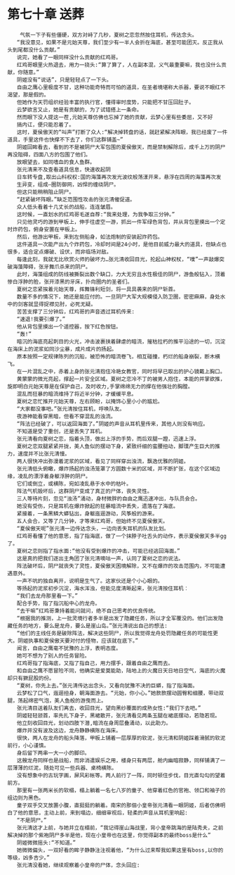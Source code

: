 # 第七十章 送葬
        气氛一下子有些僵硬，双方对峙了几秒，夏树之恋忽然按住耳机，传达念头。
       “我没意见，如果不是元始天尊，我们至少有一半人会折在海底，甚至可能团灭。反正我从头到尾都没什么贡献。”
       说完，她看了一眼同样没什么贡献的红鸡哥。
       红鸡哥眼里火热退去，用力一挠头:“算了算了，人在副本混，义气最重要嘛，我也没什么贡献，你随意。”
       阴姬没有“说话”，只是轻轻点了一下头。
       自由之鹰心里极度不甘，这种功能奇特而可怕的道具，在圣者境堪称大杀器，要说不眼红不渴望，那是假的。
       但她作为天罚组织经验丰富的执行官，懂得审时度势，只能把不甘压回肚子。
       云梦欲言又止，她是有贡献的，为了试错搭上一条命。
       然而眼下没人提这一茬,元始天尊仿佛也忘掉了她的贡献，云梦心里有些委屈，又不好
       搞内讧，便只能忍着了。
       这时，夏侯傲天的“叫声”打断了众人:“解决掉转盘的话，就赶紧解决阵眼，我已经废了一件道具，手里这件也快撑不下去了，你们这群铺盖~”
       阴姬回眸看去，看到的不是被阴尸大军包围的夏侯傲天，而是禁制解除后，成千上万的阴尸再没阻碍，四面八方的包围了他们。
       放眼望去，如同嗜血的食人鱼群。
       张元清来不及查看道具信息，快速收起阴
       日车转专盘,取出山科权权:国的海藻再次发光波纹般荡漾开来，悬浮在四周的海藻再次发
       生异变，组成—圈防御网，凶悍的缠绕阴尸。
       但这只能稍稍阻止阴尸。
       “赶紧破坏阵眼。”缺乏范围性攻击的张元清催促道。
       众人低头看着十几丈长的战船，连连皱眉。
       这时候，一直划水的红鸡哥毛遂自荐:“我来处理，为我争取三分钟。”
       只见他灵巧的游到甲板上，伸手往虚空一游，抓出一件军绿色背包，并从背包里摸出一个定时炸药包，俯身安置在甲板上。
       然后，他游出甲板，来到左侧船身，如法炮制的安装起炸药包。
       这件道具一次能产出九个炸药包，冷却时间是24小时，是他目前威力最大的道具，但缺点也很多，适合定点爆破、设伏，而非临场对敌。
       每逢此刻，我就无比欣赏火师的破坏力…张元清收回目光，抡起山神权杖，“噗”一声敲爆突破海藻障碍，张牙舞爪杀来的阴尸。
       此时，海藻组成的防线被撕裂出数个缺口，力大无穷且水性极佳的阴尸，游鱼般钻入，顶着惨白浮肿的脸，张开漆黑的牙床，扑向圈内的圣者们。
       夏树之恋紧挨着元始天尊，挥舞锋利短剑，将一具具袭来的阴尸斩首。
       数量不多的情况下，她还是能应付的。一旦阴尸大军大规模侵入防卫圈，密密麻麻，身处水中的剑客就显得捉襟见肘，必死无疑。
       苦苦支撑了三分钟后，红鸡哥的声音透过耳机传来:
       “速退!我要引爆了。”
       他从背包里摸出一个遥控器，按下红色按钮。
       “轰!”
       暗沉的海底亮起刺目的火光，冲击波裹挟着肆虐的暗流，摧枯拉朽的推平沿途的一切，沉淀在海床上的泥浆如同沙尘暴，成片成片的扬起。
       原本按照一定规律陈列的沉船，被恐怖的暗流卷飞，相互碰撞，朽烂的船身崩裂，断木横飞。
       在一片混乱之中，赤着上身的张元清抱住冷艳女教官，同时将早已取出的护心镜戴上胸口。
       黄蒙蒙的微光亮起，撑起一片安全区域。夏树之恋冷不丁的被男人抱住，本能的并掌欲推，旋即明白元始天尊是在保护自己，及时收力,手掌绵绵无力的撑在他强壮的胸膛。
       混乱而狂暴的暗流维持了将近半分钟，才缓缓平息。
       夏树之恋忙推开元始天尊，左右顾盼，以掩饰心里小小的尴尬。
       “大家都没事吧。”张元清按住耳机，呼唤队友。
       夜游神能看穿黑暗，但看不穿混乱的浊流。
       “阵法已经破了，可以返回海面了。”阴姬的声音从耳机里传来，其他人则没有响应。
       不知道是受了重创，还是丢失了耳机。
       张元清看向夏树之恋，指着头顶，做出上浮的手势，而后双腿一蹬，迅速上浮。
       夏树之恋双腿紧紧并拢，美人鱼似的摆动下身，紧致纤细的蛮腰扭动，脚璞产生巨大的推力，速度并不比张元清慢。
       两人很快冲出弥漫着泥浆的区域，看见了同样穿出浊流，飘逸优雅的阴姬。
       张元清低头俯瞰，爆炸扬起的浊汤笼罩了方圆数十米的区域，并不断扩张，在这个区域边缘，凌乱的漂浮着身躯浮肿的阴尸。
       它们或倒立，或横陈，宛如凌乱悬于水中的枯叶。
       阵法气机毁坏后，这群阴尸变成了真正的尸体，丧失灵性。
       三人等待片刻，忽见“浊汤”涌动，身材微胖的自由之鹰迅速冲出，与队员会合。
       她没有受伤，只是耳机在爆炸掀起的狂暴暗流中丢失，遗落在了海底。
       紧接着，一条黑鳞大蟒钻出，身躯迤逦游动，风筝般的游来。
       五人会合，又等了几分钟，才等来红鸡哥，但始终不见夏侯傲天。
       “夏侯傲天呢”张元清一边传达念头，一边向丢失耳机的队友比划。
       红鸡哥看懂了他的意思，指了指海底，做了一个抹脖子吐舌头的动作，表示夏侯傲天多半gg了。
       夏树之恋则指了指水面:“他没有受到爆炸的冲击，可能已经逃回海面。”
       这是真的把我们逐出主角团了张元清嘀咕一声，认同了夏树之恋的说法。
       阵法破坏后，阴尸就丧失了灵性，夏侯傲天困境解除，又不在爆炸的攻击范围内，不可能遭遇意外。
       一声不吭的独自离开，说明是生气了。这家伙还是个小心眼的。
       等扬起的泥浆初步沉淀，海水浑浊，但能见度清晰起来，张元清按住耳机︰
       “我们去龙舟那里看一下。”
       配合手势，指了指沉船中心的龙舟。
       “去干嘛”红鸡哥秉持着能问就问，绝不自己思考的优良传统。
       “根据我的推测，上一批灵境行者多半是出发了隐藏任务，所以才全军覆没的。他们出发隐藏任务的地方，要么是龙舟，要么是崖山岛。”张元清说出自己的想法:
       “他们的主线任务是破除阵法，解决这些阴尸，所以我觉得龙舟处罚隐藏任务的可能性更大。阴姬执事和夏侯傲天要对付的怪物，应该就在底下。”
       闻言，自由之鹰毫不犹豫的上浮，表明态度。
       她可不想为了别人的任务冒险。
       红鸡哥指了指海底，又指了指自己，用力摆手，跟着自由之鹰而去。
       和自由之鹰不愿冒险不同，他确实是爱莫能助，陆地上的火魔日天日地日空气，海底的火魔却只有獗屁股的份。
       “夏树，你先上去。”张元清传达出念头，又看向犹豫不决的巨蟒，指了指海面。
       云梦松了口气，迤逦扭身，朝海面游去。“元始，你小心。”她款款摆动圆臀和细腰，带动双腿，荡起绵密气泡，美人鱼般的游曳而上。
       张元清目送着队友们离去，收回目光，望向黑纱覆面的成熟女性:“我们下去吧。”
       阴姬轻轻颔首，率先扎下身子，黑裙散开，张元清看见两条玉腿在裙底摆动，若隐若现。
       他立刻收回目光，划动四肢下潜,暗流在身周层叠涌动，以此助力。
       爆炸并没有波及这边，龙舟静静横陈在海床。
       很快，两人在龙舟的船头降落，甲板上铺着一层厚厚的软泥，张元清和阴姬踩着滑腻的软泥前行，小心谨慎。
       身后留下两串一大一小的脚印。
       这艘龙舟同样也是战船，而非消遣娱乐之用，楼身只有两层，舱内幽暗寂静，同样铺满了一层薄薄的烂泥，随处可见一些兵器、桌椅横陈。
       没有想象中的古玩字画，屏风彩帐等。两人前行了一阵，同时顿住步伐，目光直勾勾的望着前方。
       那里有一张两米长的软榻，榻上躺着一名七八岁的童子、他穿着红色的官袍、领口和袖子的组边则为黑色。
       童子双手交叉放置小腹，直挺挺的躺着。南宋的那佃小皇帝张元清看一眼阴姬，后者仿佛明白了他的意思，主动上前，来到塌边，细细审视后，轻柔的声音从耳机里响起:
       “不是阴尸。”
       张元清这才上前，与她并立在榻前，“我记得崖山海战里，背小皇帝跳海的是陆秀夫，之前解决掉的那个紫袍阴尸多半是他，现在小皇帝也在这里，你觉得副本的最终boss是什么”
       阴姬微微摇头:“不知道。”
       她微微偏头，一双好看的眸子静静注注视着他，“为什么过来帮我如果这里有boss,以你的等级，凶多吉少。”
       张元清没看她，继续观察着小皇帝的尸体，念头回应: